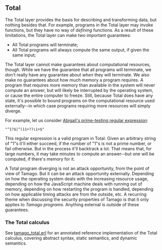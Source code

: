 ## Total

The Total layer provides the basis for describing and transforming data, but nothing besides that. For example, programs in the Total layer may invoke functions, but they have no way of *defining* functions. As a result of these limitations, the Total layer can make two important guarantees:

  - All Total programs will terminate;
  - All Total programs will always compute the same output, if given the same input;

The Total layer cannot make guarantees about computational resources, though. While we have the guarantee that all programs will terminate, we don't really have any guarantee about *when* they will terminate. We also make no guarantees about how much memory a program requires. A program that requires more memory than available in the system will never compute an answer, but will likely be interrupted by the operating system, or cause the entire computer to freeze. Still, because Total does have any state, it's possible to bound programs on the computational resource used externally--in which case programs requiring more resources will simply diverge.

For example, let us consider [Abigail's prime-testing regular expression](http://abigail.be/):

    "^1?$|^(11+?)\1+$"

This regular expression is a valid program in Total. Given an arbitrary string of "1"s it'll either succeed, if the number of "1"s is not a prime number, or fail otherwise. But in the process it'll backtrack a lot. That means that, for large numbers, it may take minutes to compute an answer--but one will be computed, if there's memory for it.

A Total program diverging is not an attack opportunity, from the point of view of Tamago. But it can be an attack opportunity externally. Depending on how the operating system deals with the increasing resource usage, depending on how the JavaScript machine deals with running out of memory, depending on how restarting the program is handled, depending on how applicable timing attacks are from the outside, etc. A recurring theme when discussing the security properties of Tamago is that it only applies to *Tamago programs*. Anything external is outside of these guarantees.


### The Total calculus

See [tamago_total.erl](./reference/src/tamago_total.erl) for an annotated reference implementation of the Total calculus, covering abstract syntax, static semantics, and dynamic semantics.





